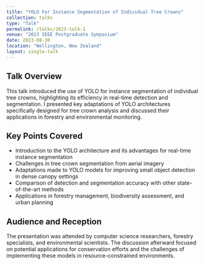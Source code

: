 ```yaml
---
title: "YOLO For Instance Segmentation of Individual Tree Crowns"
collection: talks
type: "Talk"
permalink: /talks/2023-talk-1
venue: "2023 IEEE Postgraduate Symposium"
date: 2023-08-30
location: "Wellington, New Zealand"
layout: single-talk
---
```


## Talk Overview

This talk introduced the use of YOLO for instance segmentation of individual tree crowns, highlighting its efficiency in real-time detection and segmentation. I presented key adaptations of YOLO architectures specifically designed for tree crown analysis and discussed their applications in forestry and environmental monitoring.

## Key Points Covered

- Introduction to the YOLO architecture and its advantages for real-time instance segmentation
- Challenges in tree crown segmentation from aerial imagery
- Adaptations made to YOLO models for improving small object detection in dense canopy settings
- Comparison of detection and segmentation accuracy with other state-of-the-art methods
- Applications in forestry management, biodiversity assessment, and urban planning

## Audience and Reception

The presentation was attended by computer science researchers, forestry specialists, and environmental scientists. The discussion afterward focused on potential applications for conservation efforts and the challenges of implementing these models in resource-constrained environments.
